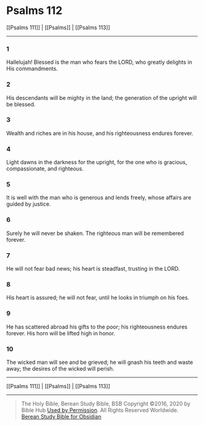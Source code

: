 # Psalms 112

[[Psalms 111]] | [[Psalms]] | [[Psalms 113]]

---

### 1
Hallelujah! Blessed is the man who fears the LORD, who greatly delights in His commandments.

### 2
His descendants will be mighty in the land; the generation of the upright will be blessed.

### 3
Wealth and riches are in his house, and his righteousness endures forever.

### 4
Light dawns in the darkness for the upright, for the one who is gracious, compassionate, and righteous.

### 5
It is well with the man who is generous and lends freely, whose affairs are guided by justice.

### 6
Surely he will never be shaken. The righteous man will be remembered forever.

### 7
He will not fear bad news; his heart is steadfast, trusting in the LORD.

### 8
His heart is assured; he will not fear, until he looks in triumph on his foes.

### 9
He has scattered abroad his gifts to the poor; his righteousness endures forever. His horn will be lifted high in honor.

### 10
The wicked man will see and be grieved; he will gnash his teeth and waste away; the desires of the wicked will perish.

---

[[Psalms 111]] | [[Psalms]] | [[Psalms 113]]

---

> The Holy Bible, Berean Study Bible, BSB
> Copyright &copy;2016, 2020 by Bible Hub
> [Used by Permission](https://berean.bible/terms.htm). All Rights Reserved Worldwide.
> [Berean Study Bible for Obsidian](https://github.com/gapmiss/berean-study-bible-for-obsidian)

